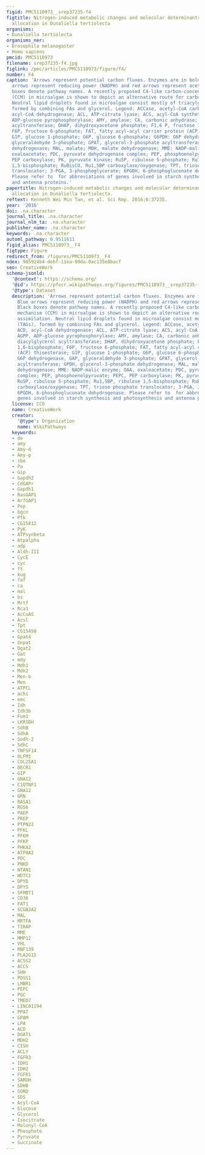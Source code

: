 ```yaml
---
figid: PMC5110973__srep37235-f4
figtitle: Nitrogen-induced metabolic changes and molecular determinants of carbon
  allocation in Dunaliella tertiolecta
organisms:
- Dunaliella tertiolecta
organisms_ner:
- Drosophila melanogaster
- Homo sapiens
pmcid: PMC5110973
filename: srep37235-f4.jpg
figlink: /pmc/articles/PMC5110973/figure/f4/
number: F4
caption: 'Arrows represent potential carbon fluxes. Enzymes are in bold italics. Blue
  arrows represent reducing power (NADPH) and red arrows represent acetyl-CoA. Black
  boxes denote pathway names. A recently proposed C4-like carbon-concentrating mechanism
  (CCM) in microalgae is shown to depict an alternative route for carbon assimilation.
  Neutral lipid droplets found in microalgae consist mostly of triacylglycerols (TAGs),
  formed by combining FAs and glycerol. Legend: ACCase, acetyl-CoA carboxylase; ACD,
  acyl-CoA dehydrogenase; ACL, ATP-citrate lyase; ACS, acyl-CoA synthetase; AGPP,
  ADP-glucose pyrophosphorylase; AMY, amylase; CA, carbonic anhydrase; DGAT, diacylglycerol
  acyltransferase; DHAP, dihydroxyacetone phosphate; F1,6 P, fructose 1,6-bisphosphate;
  F6P, fructose 6-phosphate; FAT, fatty acyl-acyl carrier protein (ACP) thioesterase;
  G1P, glucose 1-phosphate; G6P, glucose 6-phosphate; G6PDH: G6P dehydrogenase, GAP,
  glyceraldehyde 3-phosphate; GPAT, glycerol-3-phosphate acyltransferase; GPDH, glycerol-3-phosphate
  dehydrogenase; MAL, malate; MDH, malate dehydrogenase; MME: NADP-malic enzyme; OAA,
  oxaloacetate; PDC, pyruvate dehydrogenase complex; PEP, phosphoenolpyruvate; PEPC,
  PEP carboxylase; PK, pyruvate kinase; Ru5P, ribulose 5-phosphate; Ru1,5BP, ribulose
  1,5-bisphosphate; RuBisCO, Ru1,5BP carboxylase/oxygenase; TPT, triose phosphate
  translocator; 3-PGA, 3-phosphoglycerate; 6PGDH, 6-phosphogluconate dehydrogenase.
  Please refer to  for abbreviations of genes involved in starch synthesis and photosynthesis
  and antenna proteins.'
papertitle: Nitrogen-induced metabolic changes and molecular determinants of carbon
  allocation in Dunaliella tertiolecta.
reftext: Kenneth Wei Min Tan, et al. Sci Rep. 2016;6:37235.
year: '2016'
doi: .na.character
journal_title: .na.character
journal_nlm_ta: .na.character
publisher_name: .na.character
keywords: .na.character
automl_pathway: 0.9511611
figid_alias: PMC5110973__F4
figtype: Figure
redirect_from: /figures/PMC5110973__F4
ndex: 985924b4-debf-11ea-99da-0ac135e8bacf
seo: CreativeWork
schema-jsonld:
  '@context': https://schema.org/
  '@id': https://pfocr.wikipathways.org/figures/PMC5110973__srep37235-f4.html
  '@type': Dataset
  description: 'Arrows represent potential carbon fluxes. Enzymes are in bold italics.
    Blue arrows represent reducing power (NADPH) and red arrows represent acetyl-CoA.
    Black boxes denote pathway names. A recently proposed C4-like carbon-concentrating
    mechanism (CCM) in microalgae is shown to depict an alternative route for carbon
    assimilation. Neutral lipid droplets found in microalgae consist mostly of triacylglycerols
    (TAGs), formed by combining FAs and glycerol. Legend: ACCase, acetyl-CoA carboxylase;
    ACD, acyl-CoA dehydrogenase; ACL, ATP-citrate lyase; ACS, acyl-CoA synthetase;
    AGPP, ADP-glucose pyrophosphorylase; AMY, amylase; CA, carbonic anhydrase; DGAT,
    diacylglycerol acyltransferase; DHAP, dihydroxyacetone phosphate; F1,6 P, fructose
    1,6-bisphosphate; F6P, fructose 6-phosphate; FAT, fatty acyl-acyl carrier protein
    (ACP) thioesterase; G1P, glucose 1-phosphate; G6P, glucose 6-phosphate; G6PDH:
    G6P dehydrogenase, GAP, glyceraldehyde 3-phosphate; GPAT, glycerol-3-phosphate
    acyltransferase; GPDH, glycerol-3-phosphate dehydrogenase; MAL, malate; MDH, malate
    dehydrogenase; MME: NADP-malic enzyme; OAA, oxaloacetate; PDC, pyruvate dehydrogenase
    complex; PEP, phosphoenolpyruvate; PEPC, PEP carboxylase; PK, pyruvate kinase;
    Ru5P, ribulose 5-phosphate; Ru1,5BP, ribulose 1,5-bisphosphate; RuBisCO, Ru1,5BP
    carboxylase/oxygenase; TPT, triose phosphate translocator; 3-PGA, 3-phosphoglycerate;
    6PGDH, 6-phosphogluconate dehydrogenase. Please refer to  for abbreviations of
    genes involved in starch synthesis and photosynthesis and antenna proteins.'
  license: CC0
  name: CreativeWork
  creator:
    '@type': Organization
    name: WikiPathways
  keywords:
  - de
  - amy
  - Amy-d
  - Amy-p
  - sbe
  - Pa
  - Gip
  - Gapdh2
  - CdGAPr
  - Gapdh1
  - RasGAP1
  - ArfGAP1
  - Pep
  - bgcn
  - Pfk
  - CG15812
  - PyK
  - ATPsynbeta
  - Atpalpha
  - adp
  - Aldh-III
  - CycE
  - cyc
  - ft
  - kug
  - faf
  - ca
  - mal
  - bs
  - Mrtf
  - Rca1
  - AcCoAS
  - Acsl
  - Tpt
  - CG15450
  - Gpat4
  - Gnpat
  - Dgat2
  - Gat
  - mdy
  - Mdh1
  - Mdh2
  - Men-b
  - Men
  - ATPCL
  - achi
  - emc
  - Idh
  - Idh3b
  - Fum1
  - LKRSDH
  - SdhB
  - SdhA
  - Sodh-2
  - SdhC
  - TNFSF14
  - OLFM1
  - COL25A1
  - DECR1
  - GIP
  - GNAI2
  - C1QTNF1
  - GNA12
  - GRN
  - RASA1
  - RGS6
  - PAEP
  - PREP
  - PTPN22
  - PFKL
  - PFKM
  - PFKP
  - PHKA2
  - ATP8A2
  - PDC
  - PNKD
  - NTAN1
  - WDTC1
  - DPYD
  - DPYS
  - SFMBT1
  - CD36
  - FAT1
  - SCGB2A2
  - MAL
  - MRTFA
  - TIRAP
  - MME
  - MMP12
  - VHL
  - RNF139
  - PLA2G15
  - ACSS2
  - ACCS
  - SHH
  - PDSS1
  - LMBR1
  - PEPC
  - PGC
  - TMED7
  - LINC01194
  - PPAT
  - GPAM
  - LPA
  - ACD
  - DGAT1
  - MDH2
  - CISH
  - ACLY
  - FGFR3
  - IDH1
  - IDH2
  - FGFR1
  - SARDH
  - SDHB
  - SORD
  - SDS
  - Acyl-CoA
  - Glucose
  - Glycerol
  - Isocitrate
  - Malonyl-CoA
  - Phosphate
  - Pyruvate
  - Succinate
---
```

